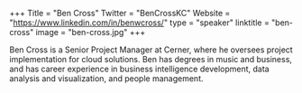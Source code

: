+++
Title = "Ben Cross"
Twitter = "BenCrossKC"
Website = "https://www.linkedin.com/in/benwcross/"
type = "speaker"
linktitle = "ben-cross"
image = "ben-cross.jpg"
+++

Ben Cross is a Senior Project Manager at Cerner, where he oversees project implementation for cloud solutions. Ben has degrees in music and business, and has career experience in business intelligence development, data analysis and visualization, and people management.
